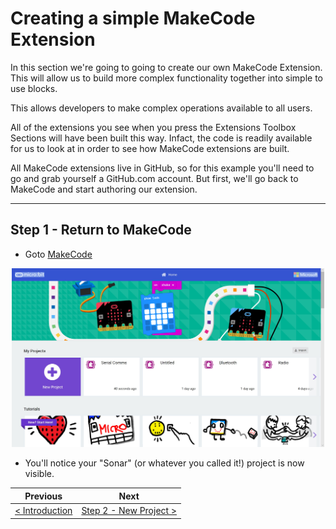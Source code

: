 # Creating a simple MakeCode Extension #

In this section we're going to going to create our own MakeCode Extension. This will allow us to build more complex functionality together into simple to use blocks.

This allows developers to make complex operations available to all users.

All of the extensions you see when you press the Extensions Toolbox Sections will have been built this way. Infact, the code is readily available for us to look at in order to see how MakeCode extensions are built.

All MakeCode extensions live in GitHub, so for this example you'll need to go and grab yourself a GitHub.com account. But first, we'll go back to MakeCode and start authoring our extension.

----

## Step 1 - Return to MakeCode ##

- Goto [MakeCode](https://makecode.microbit.org)

<p align="center">
    <img src="images/1-return-to-makecode.jpg" width="500px" >
</p>

- You'll notice your "Sonar" (or whatever you called it!) project is now visible.

| Previous | Next |
| -------- | ---- |
| [< Introduction](/README.md) | [Step 2 - New Project >](2-new-project.md) |
